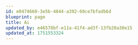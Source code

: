 ```yaml
---
id: e0474660-3e5b-4844-a392-60ce7bfadb6d
blueprint: page
title: Ai
updated_by: e46578bf-e11a-41f4-ad3f-13fb20a30e15
updated_at: 1751553324
---
```

